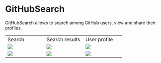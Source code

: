 # GitHubSearch

GitHubSearch allows to search among GitHub users, view and share their profiles. 

<table>
  <tr>
    <td>Search</td>
    <td>Search results</td>
    <td>User profile</td>
  </tr>
  <tr>
    <td width="33%"><img src="https://drive.google.com/uc?export=view&id=1eu0lW2-xuX9jrcvYn8giU8ZKkVegoNIk"></td>
    <td width="33%"><img src="https://drive.google.com/uc?export=view&id=1342IG9O1TKswIVuWdZVn3i-hTJVF7P4_"></td>
    <td width="33%"><img src="https://drive.google.com/uc?export=view&id=1IFb2F-4m648waBZI6NGOkFqDaAIXZq3Y"></td>
  </tr>
  <tr>
    <td width="33%"><img src="https://drive.google.com/uc?export=view&id=1Mx13bh5LB3MpHWWp5biHqQJXaBQh52F-"></td>
    <td width="33%"><img src="https://drive.google.com/uc?export=view&id=1EHrvfIQ3p1Y6jHBMSd3PQsDMrvMHjc0P"></td>
    <td width="33%"><img src="https://drive.google.com/uc?export=view&id=1wyj8mCRHWQyaLh4WT6X2tfGexd4_s7rF"></td>
  </tr>
</table>
